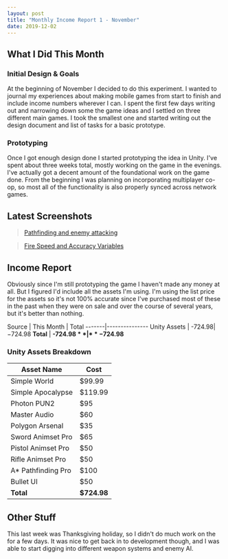 ```yaml
---
layout: post
title: "Monthly Income Report 1 - November"
date: 2019-12-02
---
```


## What I Did This Month
### Initial Design & Goals
At the beginning of November I decided to do this experiment. I wanted to journal my experiences about making mobile games from start to finish and include income numbers wherever I can. I spent the first few days writing out and narrowing down some the game ideas and I settled on three different main games. I took the smallest one and started writing out the design document and list of tasks for a basic prototype.

### Prototyping
Once I got enough design done I started prototyping the idea in Unity. I've spent about three weeks total, mostly working on the game in the evenings. I've actually got a decent amount of the foundational work on the game done. From the beginning I was planning on incorporating multiplayer co-op, so most all of the functionality is also properly synced across network games.

## Latest Screenshots

<blockquote class="imgur-embed-pub" lang="en" data-id="6JPQ9Ac"><a href="//imgur.com/6JPQ9Ac">Pathfinding and enemy attacking</a></blockquote><script async src="//s.imgur.com/min/embed.js" charset="utf-8"></script>

<blockquote class="imgur-embed-pub" lang="en" data-id="a/SEgQQtb"><a href="//imgur.com/a/SEgQQtb">Fire Speed and Accuracy Variables</a></blockquote><script async src="//s.imgur.com/min/embed.js" charset="utf-8"></script>

## Income Report
Obviously since I'm still prototyping the game I haven't made any money at all. But I figured I'd include all the assets I'm using. I'm using the list price for the assets so it's not 100% accurate since I've purchased most of these in the past when they were on sale and over the course of several years, but it's better than nothing.

Source | This Month | Total
-------|---------------
Unity Assets | -$724.98 | -$724.98
**Total** | **-$724.98** | **-$724.98**

### Unity Assets Breakdown

Asset Name | Cost
-----------|-----
Simple World | $99.99
Simple Apocalypse | $119.99
Photon PUN2 | $95
Master Audio | $60
Polygon Arsenal | $35
Sword Animset Pro | $65
Pistol Animset Pro | $50
Rifle Animset Pro | $50
A* Pathfinding Pro | $100
Bullet UI | $50
**Total** | **$724.98**


## Other Stuff
This last week was Thanksgiving holiday, so I didn't do much work on the for a few days. It was nice to get back in to development though, and I was able to start digging into different weapon systems and enemy AI.

